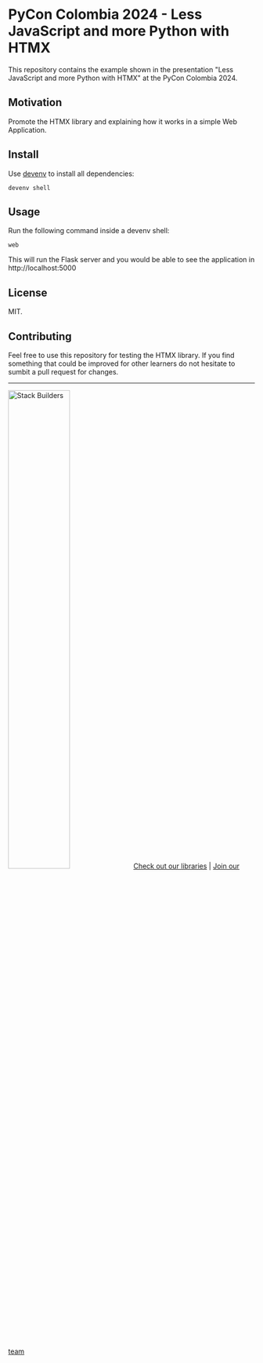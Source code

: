 # PyCon Colombia 2024 - Less JavaScript and more Python with HTMX

This repository contains the example shown in the presentation
"Less JavaScript and more Python with HTMX" at the PyCon Colombia 2024.

## Motivation

Promote the HTMX library and explaining how it works in a simple Web Application.

## Install

Use [devenv](https://devenv.sh/) to install all dependencies:

```
devenv shell
```

## Usage

Run the following command inside a devenv shell:

```
web
```

This will run the Flask server and you would be able to see the application in
http://localhost:5000

## License

MIT.

## Contributing

Feel free to use this repository for testing the HTMX library. If you find
something that could be improved for other learners do not hesitate to sumbit
a pull request for changes.

---
<img src="https://www.stackbuilders.com/media/images/Sb-supports.original.png" alt="Stack Builders" width="50%"></img>
[Check out our libraries](https://github.com/stackbuilders/) | [Join our team](https://www.stackbuilders.com/join-us/)
